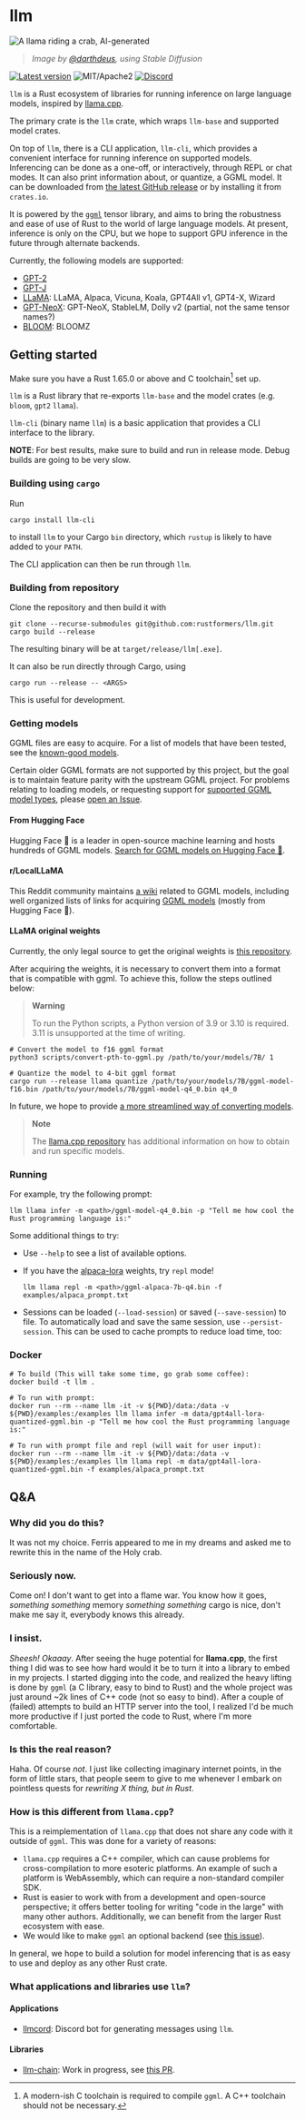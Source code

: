 # llm

![A llama riding a crab, AI-generated](./doc/resources/logo2.png)

> _Image by [@darthdeus](https://github.com/darthdeus/), using Stable Diffusion_

[![Latest version](https://img.shields.io/crates/v/llm.svg)](https://crates.io/crates/llm)
![MIT/Apache2](https://shields.io/badge/license-MIT%2FApache--2.0-blue)
[![Discord](https://img.shields.io/discord/1085885067601137734)](https://discord.gg/YB9WaXYAWU)

`llm` is a Rust ecosystem of libraries for running inference on large language
models, inspired by [llama.cpp](https://github.com/ggerganov/llama.cpp).

The primary crate is the `llm` crate, which wraps `llm-base` and supported model
crates.

On top of `llm`, there is a CLI application, `llm-cli`, which provides a
convenient interface for running inference on supported models. Inferencing
can be done as a one-off, or interactively, through REPL or chat modes. It
can also print information about, or quantize, a GGML model. It can be
downloaded from [the latest GitHub release](https://github.com/rustformers/llm/releases)
or by installing it from `crates.io`.

It is powered by the [`ggml`](https://github.com/ggerganov/ggml) tensor library,
and aims to bring the robustness and ease of use of Rust to the world of large
language models. At present, inference is only on the CPU, but we hope to
support GPU inference in the future through alternate backends.

Currently, the following models are supported:

- [GPT-2](https://huggingface.co/docs/transformers/model_doc/gpt2)
- [GPT-J](https://huggingface.co/docs/transformers/model_doc/gptj)
- [LLaMA](https://huggingface.co/docs/transformers/model_doc/llama): LLaMA, Alpaca, Vicuna, Koala, GPT4All v1, GPT4-X, Wizard
- [GPT-NeoX](https://huggingface.co/docs/transformers/model_doc/gpt_neox): GPT-NeoX, StableLM, Dolly v2 (partial, not the same tensor names?)
- [BLOOM](https://huggingface.co/docs/transformers/model_doc/bloom): BLOOMZ

## Getting started

Make sure you have a Rust 1.65.0 or above and C toolchain[^1] set up.

`llm` is a Rust library that re-exports `llm-base` and the model crates (e.g.
`bloom`, `gpt2` `llama`).

`llm-cli` (binary name `llm`) is a basic application that provides a CLI
interface to the library.

**NOTE**: For best results, make sure to build and run in release mode. Debug
builds are going to be very slow.

### Building using `cargo`

Run

```shell
cargo install llm-cli
```

to install `llm` to your Cargo `bin` directory, which `rustup` is likely to have
added to your `PATH`.

The CLI application can then be run through `llm`.

### Building from repository

Clone the repository and then build it with

```shell
git clone --recurse-submodules git@github.com:rustformers/llm.git
cargo build --release
```

The resulting binary will be at `target/release/llm[.exe]`.

It can also be run directly through Cargo, using

```shell
cargo run --release -- <ARGS>
```

This is useful for development.

### Getting models

GGML files are easy to acquire. For a list of models that have been tested, see the [known-good models](./known-good-models.md).

Certain older GGML formats are not supported by this project, but the goal is to
maintain feature parity with the upstream GGML project. For problems relating to
loading models, or requesting support for
[supported GGML model types](https://github.com/ggerganov/ggml#roadmap), please
[open an Issue](https://github.com/rustformers/llm/issues/new).

#### From Hugging Face

Hugging Face 🤗 is a leader in open-source machine learning and hosts hundreds
of GGML models.
[Search for GGML models on Hugging Face 🤗](https://huggingface.co/models?search=ggml).

#### r/LocalLLaMA

This Reddit community maintains
[a wiki](https://www.reddit.com/r/LocalLLaMA/wiki/index/) related to GGML
models, including well organized lists of links for acquiring
[GGML models](https://www.reddit.com/r/LocalLLaMA/wiki/models/) (mostly from
Hugging Face 🤗).

#### LLaMA original weights

Currently, the only legal source to get the original weights is
[this repository](https://github.com/facebookresearch/llama/blob/main/README.md#llama).

After acquiring the weights, it is necessary to convert them into a format that
is compatible with ggml. To achieve this, follow the steps outlined below:

> **Warning**
>
> To run the Python scripts, a Python version of 3.9 or 3.10 is required. 3.11
> is unsupported at the time of writing.

```shell
# Convert the model to f16 ggml format
python3 scripts/convert-pth-to-ggml.py /path/to/your/models/7B/ 1

# Quantize the model to 4-bit ggml format
cargo run --release llama quantize /path/to/your/models/7B/ggml-model-f16.bin /path/to/your/models/7B/ggml-model-q4_0.bin q4_0
```

In future, we hope to provide [a more streamlined way of converting models](https://github.com/rustformers/llm/issues/21).

> **Note**
>
> The [llama.cpp repository](https://github.com/ggerganov/llama.cpp) has
> additional information on how to obtain and run specific models.

### Running

For example, try the following prompt:

```shell
llm llama infer -m <path>/ggml-model-q4_0.bin -p "Tell me how cool the Rust programming language is:"
```

Some additional things to try:

- Use `--help` to see a list of available options.
- If you have the [alpaca-lora](https://github.com/tloen/alpaca-lora) weights,
  try `repl` mode!

  ```shell
  llm llama repl -m <path>/ggml-alpaca-7b-q4.bin -f examples/alpaca_prompt.txt
  ```

- Sessions can be loaded (`--load-session`) or saved (`--save-session`) to file.
  To automatically load and save the same session, use `--persist-session`. This
  can be used to cache prompts to reduce load time, too:

[^1]:
    A modern-ish C toolchain is required to compile `ggml`. A C++ toolchain
    should not be necessary.

### Docker

```shell
# To build (This will take some time, go grab some coffee):
docker build -t llm .

# To run with prompt:
docker run --rm --name llm -it -v ${PWD}/data:/data -v ${PWD}/examples:/examples llm llama infer -m data/gpt4all-lora-quantized-ggml.bin -p "Tell me how cool the Rust programming language is:"

# To run with prompt file and repl (will wait for user input):
docker run --rm --name llm -it -v ${PWD}/data:/data -v ${PWD}/examples:/examples llm llama repl -m data/gpt4all-lora-quantized-ggml.bin -f examples/alpaca_prompt.txt
```

## Q&A

### Why did you do this?

It was not my choice. Ferris appeared to me in my dreams and asked me to rewrite
this in the name of the Holy crab.

### Seriously now.

Come on! I don't want to get into a flame war. You know how it goes, _something
something_ memory _something something_ cargo is nice, don't make me say it,
everybody knows this already.

### I insist.

_Sheesh! Okaaay_. After seeing the huge potential for **llama.cpp**, the first
thing I did was to see how hard would it be to turn it into a library to embed
in my projects. I started digging into the code, and realized the heavy lifting
is done by `ggml` (a C library, easy to bind to Rust) and the whole project was
just around ~2k lines of C++ code (not so easy to bind). After a couple of
(failed) attempts to build an HTTP server into the tool, I realized I'd be much
more productive if I just ported the code to Rust, where I'm more comfortable.

### Is this the real reason?

Haha. Of course _not_. I just like collecting imaginary internet points, in the
form of little stars, that people seem to give to me whenever I embark on
pointless quests for _rewriting X thing, but in Rust_.

### How is this different from `llama.cpp`?

This is a reimplementation of `llama.cpp` that does not share any code with it
outside of `ggml`. This was done for a variety of reasons:

- `llama.cpp` requires a C++ compiler, which can cause problems for
  cross-compilation to more esoteric platforms. An example of such a platform is
  WebAssembly, which can require a non-standard compiler SDK.
- Rust is easier to work with from a development and open-source perspective; it
  offers better tooling for writing "code in the large" with many other authors.
  Additionally, we can benefit from the larger Rust ecosystem with ease.
- We would like to make `ggml` an optional backend (see
  [this issue](https://github.com/rustformers/llm/issues/31)).

In general, we hope to build a solution for model inferencing that is as easy to
use and deploy as any other Rust crate.

### What applications and libraries use `llm`?

#### Applications

- [llmcord](https://github.com/rustformers/llmcord): Discord bot for generating messages using `llm`.

#### Libraries

- [llm-chain](https://github.com/sobelio/llm-chain): Work in progress, see [this PR](https://github.com/sobelio/llm-chain/pull/116).
